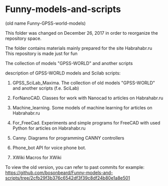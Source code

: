 Funny-models-and-scripts
=================================

(old name Funny-GPSS-world-models)  
  
This folder was changed on December 26, 2017 in order to reorganize the repository space.  

The folder contains materials mainly prepared for the site Habrahabr.ru   
This repository is made just for fun


The collection of models "GPSS-WORLD" and another scripts

description of GPSS-WORLD models and Scilab scripts:

1. GPSS_SciLab_Maxima.
The collection of old models "GPSS-WORLD" and another scripts (f.e. SciLab)

2. ForNanoCAD.
Classes for work with Nanocad to articles on Habrahabr.ru  

3. Machine_learning.
Some models of machine learning for articles on Habrahabr.ru  

4. For_FreeCad.
Experiments and simple programs for FreeCAD with used Python for articles on Habrahabr.ru  

5. Canny.
Diagrams for programming CANNY controllers

6. Phone_bot
API for voice phone bot.  

7. XWiki
Macros for XWiki
 
To view the old version, you can refer to past commits for example:  
https://github.com/bosonbeard/Funny-models-and-scripts/tree/2cfb29f3b376c6542df3f39c8df24b80e1a8e501
